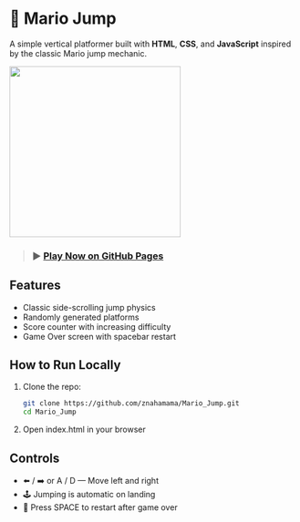 # 🍄 Mario Jump

A simple vertical platformer built with **HTML**, **CSS**, and **JavaScript** inspired by the classic Mario jump mechanic.

<img src="https://github.com/user-attachments/assets/48644209-0f28-4871-af3a-6fd2ac16593c" width="300">

> ### ▶️ [Play Now on GitHub Pages](https://znahamama.github.io/Mario_Jump/)

## Features
- Classic side-scrolling jump physics
- Randomly generated platforms
- Score counter with increasing difficulty
- Game Over screen with spacebar restart

## How to Run Locally
1. Clone the repo:
   ```bash
   git clone https://github.com/znahamama/Mario_Jump.git
   cd Mario_Jump
   ```
2. Open index.html in your browser
   
## Controls
- ⬅️ / ➡️ or A / D — Move left and right
- 🕹️ Jumping is automatic on landing
- 🔄 Press SPACE to restart after game over
